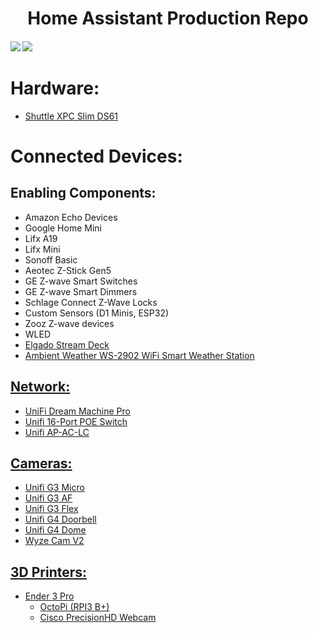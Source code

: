 <h1 align="center">
  Home Assistant Production Repo
</h1>
<h4>
<a href="https://travis-ci.org/flamingotter/HASS"><img src="https://travis-ci.org/flamingotter/HASS.svg?branch=master"/></a>  <a href="https://github.com/flamingotter/HASS/commits/master"><img src="https://img.shields.io/github/last-commit/flamingotter/HASS.svg?style=plasticr"/></a>
</h4>

# Hardware:
* <a href="https://www.amazon.com/Shuttle-DH110-Barebone-Kabylake-Heatpipe/dp/B01C87CD0M" target="_blank">Shuttle XPC Slim DS61</a>

# Connected Devices:

## Enabling Components:
* Amazon Echo Devices
* Google Home Mini
* Lifx A19
* Lifx Mini
* Sonoff Basic
* Aeotec Z-Stick Gen5
* GE Z-wave Smart Switches
* GE Z-wave Smart Dimmers
* Schlage Connect Z-Wave Locks
* Custom Sensors (D1 Minis, ESP32)
* Zooz Z-wave devices
* WLED
* <a href="https://amzn.to/4cbHVal" target="_blank">Elgado Stream Deck
* <a href="https://amzn.to/4dpzn0G" target="_blank">Ambient Weather WS-2902 WiFi Smart Weather Station

## Network:
* UniFi Dream Machine Pro
* Unifi 16-Port POE Switch
* Unifi AP-AC-LC

## Cameras:
* Unifi G3 Micro
* Unifi G3 AF
* Unifi G3 Flex
* Unifi G4 Doorbell
* Unifi G4 Dome
* Wyze Cam V2

## 3D Printers:
* Ender 3 Pro
  * OctoPi (RPI3 B+)
  * Cisco PrecisionHD Webcam
